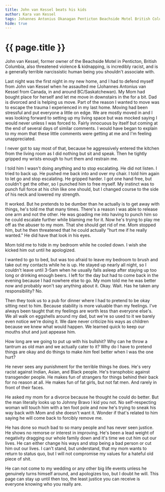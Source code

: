 ```yaml
---
title: John van Kessel beats his kids
author: Kara van Kessel
tags: Johannes Antonius Okanagan Penticton Beachside Motel British Columbia
hide: true
---
```


# {{ page.title }}

John van Kessel, former owner of the Beachside Motel in Penticton, British Columbia, also threatened violence & kidnapping, is incredibly racist, and is a generally terrible narcissistic human being you shouldn't associate with.

Last night was the first night in my new home, and I had to defend myself from John van Kessel when he assaulted me (Johannes Antonius van Kessel from Canada, in and around BC/Saskatchewan). My Mom had bought place for herself and let me move in downstairs in the for a bit. Dad is divorced and is helping us move. Part of the reason I wanted to move was to escape the trauma I experienced in my last home. Moving had been stressful and put everyone a little on edge. We are mostly moved in and I was looking forward to setting up my living space but was mocked saying I would never unless I was forced to. Fairly innocuous by itself but coming at the end of several days of similar comments. I would have began to explain to my mom that these little comments were getting at me and I'm feeling unappreciated.

I never got to say most of that, because he aggressively entered the kitchen from the living room as I did nothing but sit and speak. Then he tightly gripped my wrists enough to hurt them and restrain me.

I told him I wasn't doing anything and to stop escalating. He did not listen.
I tried to back up. He pushed me back into and over my chair.
I told him again to let go and stop escalating. He gripped harder.
I got one hand free, but couldn't get the other, so I punched him to free myself.
My instinct was to punch full force at his chin like one should, but I changed course to the side of his neck and lowered my strength.

It worked. But he pretends to be dumber than he actually is to get away with things, he's told me that many times. There's a reason I was able to release one arm and not the other. He was goading me into having to punch him so he could escalate further while blaming me for it. Now he's trying to play me off as the abuser to my mom. That she should get rid of me. Mom stopped him, but he then threatened that he could actually "hurt me if he really wanted." He did have that look in his eyes.

Mom told me to hide in my bedroom while he cooled down. I wish she kicked him out until he apologized.

I wanted to go to bed, but was too afraid to leave my bedroom to brush and take out my contacts while he is up. He stayed up nearly all night, so I couldn't leave until 3-5am when he usually falls asleep after staying up too long or drinking enough beers. I left for the day but had to come back in the evening because I had nowhere else to go. My mom told me he was better now and probably won't say anything about it. Okay. Wait. Has he taken any responsibility? No.

Then they took us to a pub for dinner where I had to pretend to be okay sitting next to him. Because stability is more valuable than my feelings. I've always been taught that my feelings are worth less than everyone else's. We all walk on eggshells around my dad, but we're so used to it we barely even notice we're doing it. We dare never criticize his ways as children because we knew what would happen. We learned quick to keep our mouths shut and just appease him.

How long are we going to put up with his bullshit? Why can he throw a tantrum as old man and we actually cater to it? Why do I have to pretend things are okay and do things to make _him_ feel better when I was the one hurt?

He never sees any punishment for the terrible things he does. He's very racist against Indian, Asian, and Black people. He's transphobic against transgender people. He makes fun of strangers for things behind their back for no reason at all. He makes fun of fat girls, but not fat men. And rarely in front of their faces.

He asked my mom for a divorce because he thought he could do better. But the man literally looks up to Johnny Bravo I kid you not. No self-respecting woman will touch him with a ten foot pole and now he's trying to sneak his way back with Mom and she doesn't want it. Wonder if that's related to him saying he will come back to forcibly remove me.

He has done so much bad to so many people and has never seen justice. He shows no remorse or interest in improving. He's been a lead weight of negativity dragging our whole family down and it's time we cut him out our lives. He can either change his ways and stop being a bad person or cut him out our lives. I can't stand, but understand, that my mom wants to return to status quo, but I will not compromise my values for a hateful old piece of shit.

He can not come to my wedding or any other big life events unless he genuinely turns himself around, and apologizes too, but I doubt he will. This page can stay up until then too, the least justice you can receive is everyone knowing who you really are.
